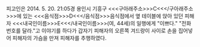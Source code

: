 피고인은 2014. 5. 20. 21:05경 용인시 기흥구 <<<구아래주소>>>C<<</구아래주소>>>에 있는 <<<음식점>>>D<<</음식점>>>음식점에서 옆 테이블에 앉아 있던 피해자 <<<내국인이름>>>E<<</내국인이름>>>(여, 44세)의 일행에게 "이쁘다." "전화번호를 달라."고 이야기를 하다가 갑자기 피해자의 오른쪽 겨드랑이 사이로 손을 집어넣어 피해자의 가슴을 만져 피해자를 추행하였다.
